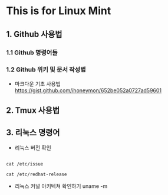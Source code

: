 
This is for Linux Mint
=========================

## 1. Github  사용법

### 1.1 Github 명령어들 

### 1.2 Github 위키 및 문서 작성법

* 마크다운 기초 사용법 
<https://gist.github.com/ihoneymon/652be052a0727ad59601>



## 2. Tmux 사용법 


## 3. 리눅스 명령어

* 리눅스 버전 확인 
<pre><code> 
cat /etc/issue 

cat /etc/redhat-release
</code></pre>

* 리눅스 커널 아키텍쳐 확인하기
    uname -m
